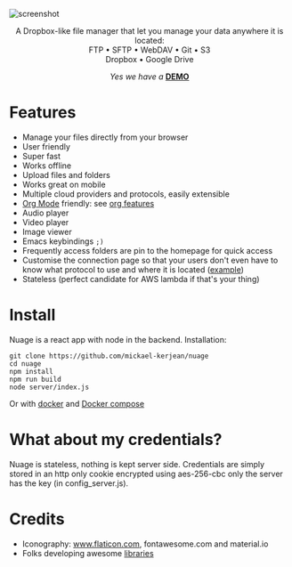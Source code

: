![screenshot](https://raw.githubusercontent.com/mickael-kerjean/nuage/master/.assets/img/photo.jpg)

<p align="center">
    A Dropbox-like file manager that let you manage your data anywhere it is located:<br>
    FTP • SFTP • WebDAV • Git • S3 <br>
        Dropbox • Google Drive
</p>
<p align="center">
    <i>Yes we have a</i> <b><a href="https://nuage.kerjean.me">DEMO</a></b>
</p>


# Features
- Manage your files directly from your browser
- User friendly
- Super fast
- Works offline
- Upload files and folders
- Works great on mobile
- Multiple cloud providers and protocols, easily extensible
- [Org Mode](https://orgmode.org/) friendly: see [org features](https://github.com/mickael-kerjean/nuage/wiki/Org-Mode)
- Audio player
- Video player
- Image viewer
- Emacs keybindings `;)`
- Frequently access folders are pin to the homepage for quick access
- Customise the connection page so that your users don't even have to know what protocol to use and where it is located ([example](http://files.kerjean.me))
- Stateless (perfect candidate for AWS lambda if that's your thing)

# Install
Nuage is a react app with node in the backend. Installation:
```
git clone https://github.com/mickael-kerjean/nuage
cd nuage
npm install
npm run build
node server/index.js
```

Or with [docker](https://hub.docker.com/r/machines/nuage/) and [Docker compose](https://github.com/mickael-kerjean/nuage/blob/master/docker/docker-compose.yml)

# What about my credentials?
Nuage is stateless, nothing is kept server side. Credentials are simply stored in an http only cookie encrypted using aes-256-cbc only the server has the key (in config_server.js).

# Credits
- Iconography: www.flaticon.com, fontawesome.com and material.io
- Folks developing awesome [libraries](https://github.com/mickael-kerjean/nuage/blob/master/package.json)
